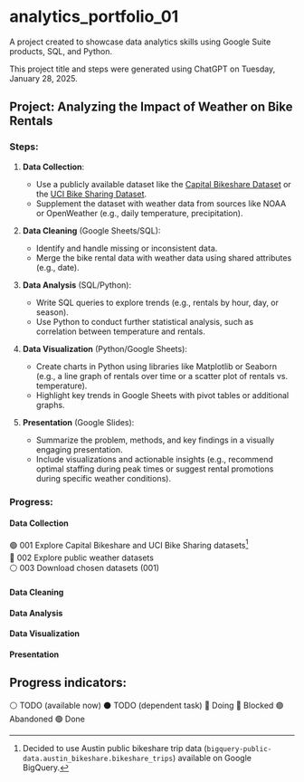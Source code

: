# analytics_portfolio_01
A project created to showcase data analytics skills using Google Suite products, SQL, and Python.

This project title and steps were generated using ChatGPT on Tuesday, January 28, 2025.

## Project: Analyzing the Impact of Weather on Bike Rentals

### Steps:

1. **Data Collection**:
   - Use a publicly available dataset like the [Capital Bikeshare Dataset](https://www.capitalbikeshare.com/system-data) or the [UCI Bike Sharing Dataset](https://archive.ics.uci.edu/ml/datasets/bike+sharing+dataset).
   - Supplement the dataset with weather data from sources like NOAA or OpenWeather (e.g., daily temperature, precipitation).

2. **Data Cleaning** (Google Sheets/SQL):
   - Identify and handle missing or inconsistent data.
   - Merge the bike rental data with weather data using shared attributes (e.g., date).

3. **Data Analysis** (SQL/Python):
   - Write SQL queries to explore trends (e.g., rentals by hour, day, or season).
   - Use Python to conduct further statistical analysis, such as correlation between temperature and rentals.

4. **Data Visualization** (Python/Google Sheets):
   - Create charts in Python using libraries like Matplotlib or Seaborn (e.g., a line graph of rentals over time or a scatter plot of rentals vs. temperature).
   - Highlight key trends in Google Sheets with pivot tables or additional graphs.

5. **Presentation** (Google Slides):
   - Summarize the problem, methods, and key findings in a visually engaging presentation.
   - Include visualizations and actionable insights (e.g., recommend optimal staffing during peak times or suggest rental promotions during specific weather conditions).

### Progress:

#### Data Collection

🟢 001 Explore Capital Bikeshare and UCI Bike Sharing datasets[^1]  
🔵 002 Explore public weather datasets  
⚪ 003 Download chosen datasets (001)

[^1]: Decided to use Austin public bikeshare trip data (`bigquery-public-data.austin_bikeshare.bikeshare_trips`) available on Google BigQuery.

#### Data Cleaning

#### Data Analysis

#### Data Visualization

#### Presentation

## Progress indicators:

⚪ TODO (available now)
⚫ TODO (dependent task)
🔵 Doing
🔴 Blocked
🟣 Abandoned
🟢 Done
